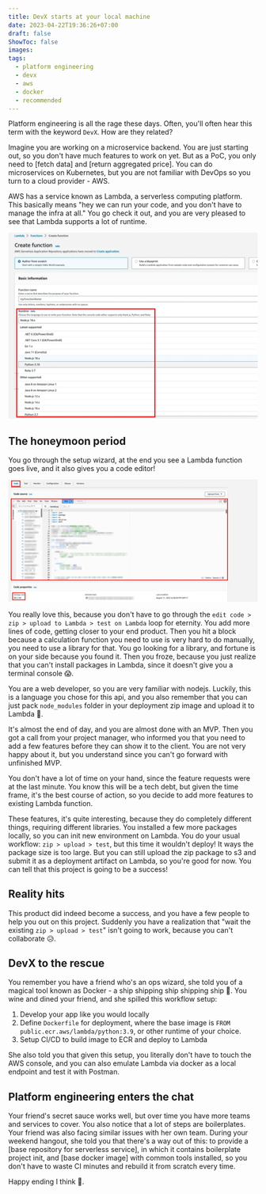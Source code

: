 ```yaml
---
title: DevX starts at your local machine
date: 2023-04-22T19:36:26+07:00
draft: false
ShowToc: false
images:
tags:
  - platform engineering
  - devx
  - aws
  - docker
  - recommended
---
```


Platform engineering is all the rage these days. Often, you'll often hear this term with the keyword `DevX`. How are they related?

Imagine you are working on a microservice backend. You are just starting out, so you don't have much features to work on yet. But as a PoC, you only need to [fetch data] and [return aggregated price]. You can do microservices on Kubernetes, but you are not familiar with DevOps so you turn to a cloud provider - AWS.

AWS has a service known as Lambda, a serverless computing platform. This basically means "hey we can run your code, and you don't have to manage the infra at all." You go check it out, and you are very pleased to see that Lambda supports a lot of runtime.

![lambda runtime](images/2023-04-22-20-00-57.webp)

## The honeymoon period

You go through the setup wizard, at the end you see a Lambda function goes live, and it also gives you a code editor!

![lambda code editor](images/2023-04-22-20-03-54.webp)

You really love this, because you don't have to go through the `edit code > zip > upload to Lambda > test on Lambda` loop for eternity. You add more lines of code, getting closer to your end product. Then you hit a block because a calculation function you need to use is very hard to do manually, you need to use a library for that. You go looking for a library, and fortune is on your side because you found it. Then you froze, because you just realize that you can't install packages in Lambda, since it doesn't give you a terminal console 😱.

You are a web developer, so you are very familiar with nodejs. Luckily, this is a language you chose for this api, and you also remember that you can just pack `node_modules` folder in your deployment zip image and upload it to Lambda 🎉.

It's almost the end of day, and you are almost done with an MVP. Then you got a call from your project manager, who informed you that you need to add a few features before they can show it to the client. You are not very happy about it, but you understand since you can't go forward with unfinished MVP.

You don't have a lot of time on your hand, since the feature requests were at the last minute. You know this will be a tech debt, but given the time frame, it's the best course of action, so you decide to add more features to existing Lambda function.

These features, it's quite interesting, because they do completely different things, requiring different libraries. You installed a few more packages locally, so you can init new environment on Lambda. You do your usual workflow: `zip > upload > test`, but this time it wouldn't deploy! It ways the package size is too large. But you can still upload the zip package to s3 and submit it as a deployment artifact on Lambda, so you're good for now. You can tell that this project is going to be a success!

## Reality hits

This product did indeed become a success, and you have a few people to help you out on this project. Suddenly you have a realization that "wait the existing `zip > upload > test`" isn't going to work, because you can't collaborate 😥.

## DevX to the rescue

You remember you have a friend who's an ops wizard, she told you of a magical tool known as Docker - a ship shipping ship shipping ship 🐳. You wine and dined your friend, and she spilled this workflow setup:

1. Develop your app like you would locally
2. Define `Dockerfile` for deployment, where the base image is `FROM public.ecr.aws/lambda/python:3.9`, or other runtime of your choice.
3. Setup CI/CD to build image to ECR and deploy to Lambda

She also told you that given this setup, you literally don't have to touch the AWS console, and you can also emulate Lambda via docker as a local endpoint and test it with Postman.

## Platform engineering enters the chat

Your friend's secret sauce works well, but over time you have more teams and services to cover. You also notice that a lot of steps are boilerplates. Your friend was also facing similar issues with her own team. During your weekend hangout, she told you that there's a way out of this: to provide a [base repository for serverless service], in which it contains boilerplate project init, and [base docker image] with common tools installed, so you don't have to waste CI minutes and rebuild it from scratch every time.

Happy ending I think 🤠.
